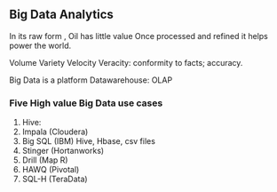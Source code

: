 ## Big Data Analytics
In its raw form , Oil has little value
Once processed and refined it helps power the world.


Volume
Variety
Velocity
Veracity: conformity to facts; accuracy.


Big Data is a platform
Datawarehouse: OLAP

### Five High value Big Data use cases
1. Hive: 
2. Impala (Cloudera)
3. Big SQL (IBM) Hive, Hbase, csv files
4. Stinger (Hortanworks)
5. Drill (Map R)
6. HAWQ (Pivotal)
7. SQL-H (TeraData)

### 

